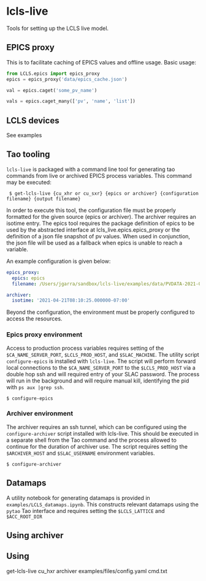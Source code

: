 # lcls-live

Tools for setting up the LCLS live model.

## EPICS proxy

This is to facilitate caching of EPICS values and offline usage. Basic usage:

```python
from LCLS.epics import epics_proxy
epics = epics_proxy('data/epics_cache.json')

val = epics.caget('some_pv_name')

vals = epics.caget_many(['pv', 'name', 'list'])
```

## LCLS devices

See examples

## Tao tooling

`lcls-live` is packaged with a command line tool for generating tao commands from live or archived EPICS process variables. This command may be executed:  

``` $ get-lcls-live {cu_xhr or cu_sxr} {epics or archiver} {configuration filename} {output filename}```

In order to execute this tool, the configuration file must be properly formatted for the given source (epics or archiver). The archiver requires an isotime entry. The epics tool requires the package definition of epics to be used by the abstracted interface at lcls_live.epics.epics_proxy or the definition of a json file snapshot of pv values. When used in conjunction, the json file will be used as a fallback when epics is unable to reach a variable.

An example configuration is given below:

```yaml
epics_proxy:
  epics: epics
  filename: /Users/jgarra/sandbox/lcls-live/examples/data/PVDATA-2021-04-21T08:10:25.000000-07:00.json

archiver:
  isotime: '2021-04-21T08:10:25.000000-07:00'
```

Beyond the configuration, the environment must be properly configured to access the resources. 

### Epics proxy environment

Access to production process variables requires setting of the `$CA_NAME_SERVER_PORT`, `$LCLS_PROD_HOST`, and `$SLAC_MACHINE`. The utility script `configure-epics` is installed with `lcls-live`. The script will perform forward local connections to the `$CA_NAME_SERVER_PORT` to the `$LCLS_PROD_HOST` via a double hop ssh and will required entry of your SLAC password. The process will run in the background and will require manual kill, identifying the pid with `ps aux |grep ssh`.

```$ configure-epics```

### Archiver environment

The archiver requires an ssh tunnel, which can be configured using the `configure-archiver` script installed with lcls-live. This should be executed in a separate shell from the Tao command and the process allowed to continue for the duration of archiver use. The script requires setting the `$ARCHIVER_HOST` and `$SLAC_USERNAME` environment variables. 

```$ configure-archiver```


## Datamaps 

A utility notebook for generating datamaps is provided in `examples/LCLS_datamaps.ipynb`. This constructs relevant datamaps using the `pytao` Tao interface and requires setting the `$LCLS_LATTICE` and `$ACC_ROOT_DIR` 



## Using archiver

## Using 


get-lcls-live cu_hxr archiver examples/files/config.yaml cmd.txt